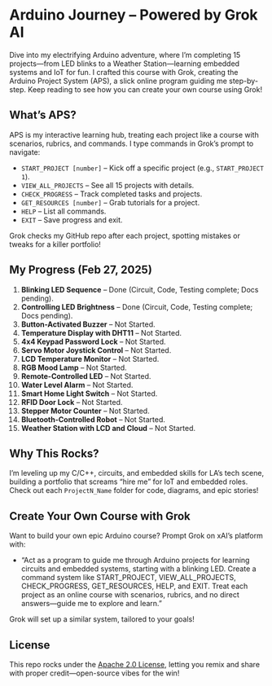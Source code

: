 # Arduino Journey – Powered by Grok AI

Dive into my electrifying Arduino adventure, where I’m completing 15 projects—from LED blinks to a Weather Station—learning embedded systems and IoT for fun. I crafted this course with Grok, creating the Arduino Project System (APS), a slick online program guiding me step-by-step. Keep reading to see how you can create your own course using Grok!

## What’s APS?
APS is my interactive learning hub, treating each project like a course with scenarios, rubrics, and commands. I type commands in Grok’s prompt to navigate:

- `START_PROJECT [number]` – Kick off a specific project (e.g., `START_PROJECT 1`).
- `VIEW_ALL_PROJECTS` – See all 15 projects with details.
- `CHECK_PROGRESS` – Track completed tasks and projects.
- `GET_RESOURCES [number]` – Grab tutorials for a project.
- `HELP` – List all commands.
- `EXIT` – Save progress and exit.

Grok checks my GitHub repo after each project, spotting mistakes or tweaks for a killer portfolio!

## My Progress (Feb 27, 2025)
1. **Blinking LED Sequence** – Done (Circuit, Code, Testing complete; Docs pending).
2. **Controlling LED Brightness** – Done (Circuit, Code, Testing complete; Docs pending).
3. **Button-Activated Buzzer** – Not Started.
4. **Temperature Display with DHT11** – Not Started.
5. **4x4 Keypad Password Lock** – Not Started.
6. **Servo Motor Joystick Control** – Not Started.
7. **LCD Temperature Monitor** – Not Started.
8. **RGB Mood Lamp** – Not Started.
9. **Remote-Controlled LED** – Not Started.
10. **Water Level Alarm** – Not Started.
11. **Smart Home Light Switch** – Not Started.
12. **RFID Door Lock** – Not Started.
13. **Stepper Motor Counter** – Not Started.
14. **Bluetooth-Controlled Robot** – Not Started.
15. **Weather Station with LCD and Cloud** – Not Started.

## Why This Rocks?
I’m leveling up my C/C++, circuits, and embedded skills for LA’s tech scene, building a portfolio that screams “hire me” for IoT and embedded roles. Check out each `ProjectN_Name` folder for code, diagrams, and epic stories!

## Create Your Own Course with Grok
Want to build your own epic Arduino course? Prompt Grok on xAI’s platform with:
- “Act as a program to guide me through Arduino projects for learning circuits and embedded systems, starting with a blinking LED. Create a command system like START_PROJECT, VIEW_ALL_PROJECTS, CHECK_PROGRESS, GET_RESOURCES, HELP, and EXIT. Treat each project as an online course with scenarios, rubrics, and no direct answers—guide me to explore and learn.”

Grok will set up a similar system, tailored to your goals!

## License
This repo rocks under the [Apache 2.0 License](LICENSE), letting you remix and share with proper credit—open-source vibes for the win!